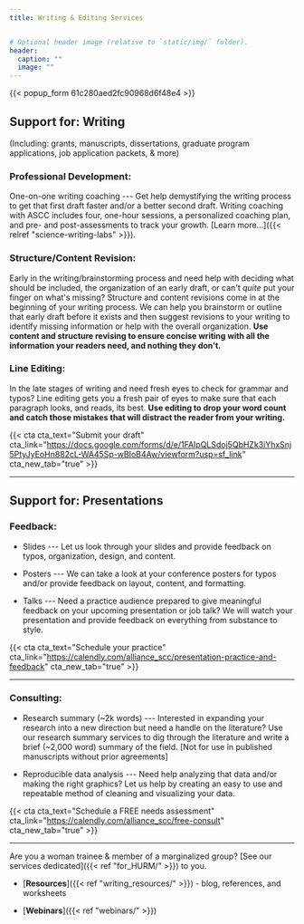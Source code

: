 ```yaml
---
title: Writing & Editing Services


# Optional header image (relative to `static/img/` folder).
header:
  caption: ""
  image: ""
---
```


{{< popup_form 61c280aed2fc90968d6f48e4 >}}

## Support for: Writing 

(Including: grants, manuscripts, dissertations, graduate program applications, job application packets, & more)

### Professional Development:

One-on-one writing coaching --- Get help demystifying the writing process to get that first draft faster and/or a better second draft. Writing coaching with ASCC includes four, one-hour sessions, a personalized coaching plan, and pre- and post-assessments to track your growth. [Learn more...]({{< relref "science-writing-labs" >}}).

### Structure/Content Revision:		
Early in the writing/brainstorming process and need help with deciding what should be included, the organization of an early draft, or can't _quite_ put your finger on what's missing? Structure and content revisions come in at the beginning of your writing process. We can help you brainstorm or outline that early draft before it exists and then suggest revisions to your writing to identify missing information or help with the overall organization. **Use content and structure revising to ensure concise writing with all the information your readers need, and nothing they don't.**

### Line Editing:		
In the late stages of writing and need fresh eyes to check for grammar and typos? Line editing gets you a fresh pair of eyes to make sure that each paragraph looks, and reads, its best. **Use editing to drop your word count and catch those mistakes that will distract the reader from your writing.**

{{< cta cta_text="Submit your draft" cta_link="https://docs.google.com/forms/d/e/1FAIpQLSdoj5QbHZk3iYhxSnj5PtyJyEoHn882cL-WA45Sp-wBIoB4Aw/viewform?usp=sf_link" cta_new_tab="true" >}}

***

## Support for: Presentations

### Feedback:
* Slides --- Let us look through your slides and provide feedback on typos, organization, design, and content.

* Posters --- We can take a look at your conference posters for typos and/or provide feedback on layout, content, and formatting.

* Talks --- Need a practice audience prepared to give meaningful feedback on your upcoming presentation or job talk? We will watch your presentation and provide feedback on everything from substance to style.

{{< cta cta_text="Schedule your practice" cta_link="https://calendly.com/alliance_scc/presentation-practice-and-feedback" cta_new_tab="true" >}}

***

### Consulting:		
* Research	summary (~2k words)	--- Interested in expanding your research into a new direction but need a handle on the literature? Use our research summary services to dig through the literature and write a brief (~2,000 word) summary of the field. [Not for use in published manuscripts without prior agreements]

* Reproducible data analysis --- Need help analyzing that data and/or making the right graphics? Let us help by creating an easy to use and repeatable method of cleaning and visualizing your data.

{{< cta cta_text="Schedule a FREE needs assessment" cta_link="https://calendly.com/alliance_scc/free-consult" cta_new_tab="true" >}}

***

Are you a woman trainee & member of a marginalized group? [See our services dedicated]({{< ref "for_HURM/" >}}) to you.


* [**Resources**]({{< ref "writing_resources/" >}}) - blog, references, and worksheets

* [**Webinars**]({{< ref "webinars/" >}})
